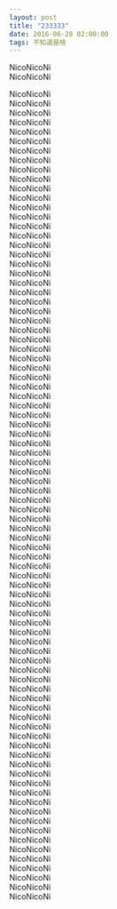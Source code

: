 ```yaml
---
layout: post
title: "233333"
date: 2016-06-28 02:00:00
tags: 不知道是啥
---
```


NicoNicoNi  
NicoNicoNi  

NicoNicoNi  
NicoNicoNi  
NicoNicoNi  
NicoNicoNi  
NicoNicoNi  
NicoNicoNi  
NicoNicoNi  
NicoNicoNi  
NicoNicoNi  
NicoNicoNi  
NicoNicoNi  
NicoNicoNi  
NicoNicoNi  
NicoNicoNi  
NicoNicoNi  
NicoNicoNi  
NicoNicoNi  
NicoNicoNi  
NicoNicoNi  
NicoNicoNi  
NicoNicoNi  
NicoNicoNi  
NicoNicoNi  
NicoNicoNi  
NicoNicoNi  
NicoNicoNi  
NicoNicoNi  
NicoNicoNi  
NicoNicoNi  
NicoNicoNi  
NicoNicoNi  
NicoNicoNi  
NicoNicoNi  
NicoNicoNi  
NicoNicoNi  
NicoNicoNi  
NicoNicoNi  
NicoNicoNi  
NicoNicoNi  
NicoNicoNi  
NicoNicoNi  
NicoNicoNi  
NicoNicoNi  
NicoNicoNi  
NicoNicoNi  
NicoNicoNi  
NicoNicoNi  
NicoNicoNi  
NicoNicoNi  
NicoNicoNi  
NicoNicoNi  
NicoNicoNi  
NicoNicoNi  
NicoNicoNi  
NicoNicoNi  
NicoNicoNi  
NicoNicoNi  
NicoNicoNi  
NicoNicoNi  
NicoNicoNi  
NicoNicoNi  
NicoNicoNi  
NicoNicoNi  
NicoNicoNi  
NicoNicoNi  
NicoNicoNi  
NicoNicoNi  
NicoNicoNi  
NicoNicoNi  
NicoNicoNi  
NicoNicoNi  
NicoNicoNi  
NicoNicoNi  
NicoNicoNi  
NicoNicoNi  
NicoNicoNi  
NicoNicoNi  
NicoNicoNi  
NicoNicoNi  
NicoNicoNi  
NicoNicoNi  
NicoNicoNi  
NicoNicoNi  
NicoNicoNi  
NicoNicoNi  
NicoNicoNi  


